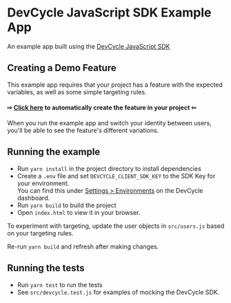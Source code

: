 # DevCycle JavaScript SDK Example App

An example app built using the [DevCycle JavaScript SDK](https://docs.devcycle.com/sdk/client-side-sdks/javascript/)

## Creating a Demo Feature
This example app requires that your project has a feature with the expected variables, as well as some simple targeting rules. 

#### ⇨ [Click here](https://app.devcycle.com/r/create?resource=feature&key=hello-togglebot) to automatically create the feature in your project ⇦

When you run the example app and switch your identity between users, you'll be able to see the feature's different variations.


## Running the example
* Run `yarn install` in the project directory to install dependencies
* Create a `.env` file and set `DEVCYCLE_CLIENT_SDK_KEY` to the SDK Key for your environment.\
You can find this under [Settings > Environments](https://app.devcycle.com/r/environments) on the DevCycle dashboard.
* Run `yarn build` to build the project
* Open `index.html` to view it in your browser.

To experiment with targeting, update the user objects in `src/users.js` based on your targeting rules.

Re-run `yarn build` and refresh after making changes.

## Running the tests

* Run `yarn test` to run the tests
* See `src/devcycle.test.js` for examples of mocking the DevCycle SDK.
